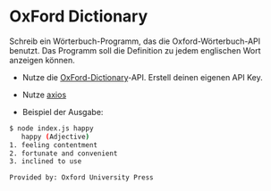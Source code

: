 # OxFord Dictionary 

Schreib ein Wörterbuch-Programm, das die Oxford-Wörterbuch-API benutzt. Das Programm soll die Definition zu jedem englischen Wort anzeigen können.

-  Nutze die [OxFord-Dictionary](https://developer.oxforddictionaries.com)-API. Erstell deinen eigenen API Key.

-  Nutze [axios](https://github.com/axios/axios) 

-  Beispiel der Ausgabe:

 ```bash
$ node index.js happy
    happy (Adjective)
1. feeling contentment
2. fortunate and convenient
3. inclined to use

Provided by: Oxford University Press
```
